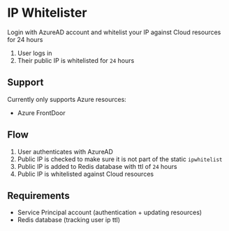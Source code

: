 # IP Whitelister

Login with AzureAD account and whitelist your IP against Cloud resources for 24 hours

1. User logs in
2. Their public IP is whitelisted for `24` hours

## Support

Currently only supports Azure resources:
- Azure FrontDoor

## Flow

1. User authenticates with AzureAD
2. Public IP is checked to make sure it is not part of the static `ipwhitelist`
3. Public IP is added to Redis database with ttl of `24` hours
4. Public IP is whitelisted against Cloud resources

## Requirements
- Service Principal account (authentication  + updating resources)
- Redis database (tracking user ip ttl)

